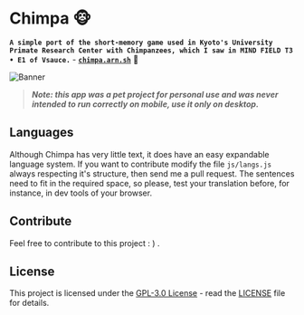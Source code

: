 # Chimpa 🐵

**`A simple port of the short-memory game used in Kyoto's University Primate Research Center with Chimpanzees, which I saw in MIND FIELD T3 • E1 of Vsauce.`** - [**`chimpa.arn.sh`**](https://chimpa.arn.sh) 🚀

![Banner](./res/banner.png "Banner")

> _**Note: this app was a pet project for personal use and was never intended to run correctly on mobile, use it only on desktop.**_

## Languages

Although Chimpa has very little text, it does have an easy expandable language system. If you want to contribute modify the file `js/langs.js` always respecting it's structure, then send me a pull request. The sentences need to fit in the required space, so please, test your translation before, for instance, in dev tools of your browser.

## Contribute

Feel free to contribute to this project : ) .

## License

This project is licensed under the [GPL-3.0 License](https://opensource.org/license/gpl-3-0) - read the [LICENSE](LICENSE) file for details.
